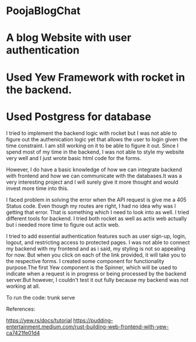 # PoojaBlogChat

# A blog Website with user authentication

# Used Yew Framework with rocket in the backend.

# Used Postgress for database


I tried to implement the backend logic with rocket but I was not able to figure out the authenication logic yet that allows the user to login
given the time constraint. I am still working on it to be able to figure it out. Since I spend most of my time in the backend, I was not able to style my
website very well and I just wrote basic html code for the forms.

However, I do have a basic knowledge of how we can integrate backend with frontend and how we can communicate with the databases.It was a very interesting project and I will surely give it more thought and would invest more time into this.

I faced problem in solving the error when the API request is give me a 405 Status code. Even though my routes are right, I had no idea why was I getting that error. That is something which I need to look into as well. I tried different tools for backend. I tried both rocket as well as actix web actually but i needed more time to figure out actix web.

I tried to add essential authentication features such as user sign-up, login, logout, and restricting access to protected pages. I was not able to connect my backend with my frontend and as i said, my styling is not so appealing for now. But when you click on each of the link provided, it will take you to the respective forms. I created some component for functionality purpose.The first Yew component is the Spinner, which will be used to indicate when a request is in progress or being processed by the backend server.But however, I couldn't test it out fully because my backend was not working at all.

To run the code:
trunk serve

References:

https://yew.rs/docs/tutorial
https://pudding-entertainment.medium.com/rust-building-web-frontend-with-yew-ca7421fe01d4



